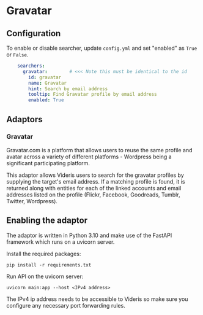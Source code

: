 # Gravatar

## Configuration

To enable or disable searcher, update `config.yml` and set "enabled" as `True` or `False`.

```yaml 
    searchers:
      gravatar:        # <<< Note this must be identical to the id
        id: gravatar   
        name: Gravatar
        hint: Search by email address
        tooltip: Find Gravatar profile by email address
        enabled: True
```

## Adaptors

### Gravatar

Gravatar.com is a platform that allows users to reuse the same profile and avatar across a variety of different
platforms - Wordpress being a significant participating platform.

This adaptor allows Videris users to search for the gravatar profiles by supplying the target's email address. If a
matching profile is found, it is returned along with entities for each of the linked accounts and email addresses listed
on the profile (Flickr, Facebook, Goodreads, Tumblr, Twitter, Wordpress).


## Enabling the adaptor

The adaptor is written in Python 3.10 and make use of the FastAPI framework which runs on a uvicorn server.

Install the required packages:

    pip install -r requirements.txt

Run API on the uvicorn server:

    uvicorn main:app --host <IPv4 address>

The IPv4 ip address needs to be accessible to Videris so make sure you configure any necessary port forwarding rules.
    
